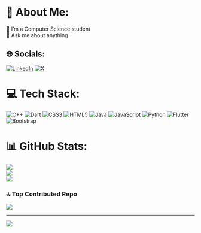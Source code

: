 # 💫 About Me:
🔭 I’m a Computer Science student <br>💬 Ask me about anything<br>


## 🌐 Socials:
[![LinkedIn](https://img.shields.io/badge/LinkedIn-%230077B5.svg?logo=linkedin&logoColor=white)](https://linkedin.com/in/www.linkedin.com/in/abdullah-al-tamh-عبدالله-الطعمة-643851281) [![X](https://img.shields.io/badge/X-black.svg?logo=X&logoColor=white)](https://x.com/ERTKXx) 

# 💻 Tech Stack:
![C++](https://img.shields.io/badge/c++-%2300599C.svg?style=flat&logo=c%2B%2B&logoColor=white) ![Dart](https://img.shields.io/badge/dart-%230175C2.svg?style=flat&logo=dart&logoColor=white) ![CSS3](https://img.shields.io/badge/css3-%231572B6.svg?style=flat&logo=css3&logoColor=white) ![HTML5](https://img.shields.io/badge/html5-%23E34F26.svg?style=flat&logo=html5&logoColor=white) ![Java](https://img.shields.io/badge/java-%23ED8B00.svg?style=flat&logo=openjdk&logoColor=white) ![JavaScript](https://img.shields.io/badge/javascript-%23323330.svg?style=flat&logo=javascript&logoColor=%23F7DF1E) ![Python](https://img.shields.io/badge/python-3670A0?style=flat&logo=python&logoColor=ffdd54) ![Flutter](https://img.shields.io/badge/Flutter-%2302569B.svg?style=flat&logo=Flutter&logoColor=white) ![Bootstrap](https://img.shields.io/badge/bootstrap-%238511FA.svg?style=flat&logo=bootstrap&logoColor=white)
# 📊 GitHub Stats:
![](https://github-readme-stats.vercel.app/api?username=Abdullah-Al-Tamh&theme=github_dark&hide_border=false&include_all_commits=true&count_private=true)<br/>
![](https://github-readme-streak-stats.herokuapp.com/?user=Abdullah-Al-Tamh&theme=github_dark&hide_border=false)<br/>
![](https://github-readme-stats.vercel.app/api/top-langs/?username=Abdullah-Al-Tamh&theme=github_dark&hide_border=false&include_all_commits=true&count_private=true&layout=compact)

### 🔝 Top Contributed Repo
![](https://github-contributor-stats.vercel.app/api?username=Abdullah-Al-Tamh&limit=5&theme=dark&combine_all_yearly_contributions=true)

---
[![](https://visitcount.itsvg.in/api?id=Abdullah-Al-Tamh&icon=5&color=0)](https://visitcount.itsvg.in)

<!-- Proudly created with GPRM ( https://gprm.itsvg.in ) -->
